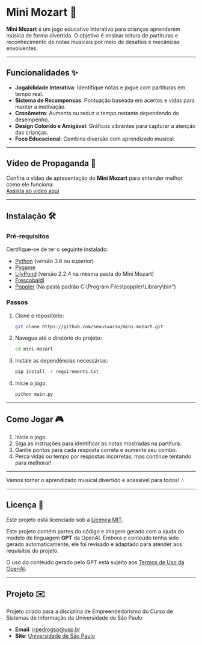 
# Mini Mozart 🎵  

**Mini Mozart** é um jogo educativo interativo para crianças aprenderem música de forma divertida. O objetivo é ensinar leitura de partituras e reconhecimento de notas musicais por meio de desafios e mecânicas envolventes.  

---

## Funcionalidades ✨  
- **Jogabilidade Interativa**: Identifique notas e jogue com partituras em tempo real.  
- **Sistema de Recompensas**: Pontuação baseada em acertos e vidas para manter a motivação.  
- **Cronômetro**: Aumenta ou reduz o tempo restante dependendo do desempenho.  
- **Design Colorido e Amigável**: Gráficos vibrantes para capturar a atenção das crianças.  
- **Foco Educacional**: Combina diversão com aprendizado musical.  

---

## Vídeo de Propaganda 🎥  
Confira o vídeo de apresentação do **Mini Mozart** para entender melhor como ele funciona:  
[Assista ao vídeo aqui](https://share.synthesia.io/d9a32af2-2612-4e31-80cc-31719362b5c7)  

---

## Instalação 🛠️  

### Pré-requisitos  
Certifique-se de ter o seguinte instalado:  
- [Python](https://www.python.org/) (versão 3.8 ou superior)  
- [Pygame](https://www.pygame.org/)  
- [LilyPond](http://lilypond.org/)  (versão 2.2.4 na mesma pasta do Mini Mozart)
- [Frescobaldi](https://www.frescobaldi.org/)
- [Poppler](https://pypi.org/project/python-poppler/) (Na pasta padrão C:\Program Files\poppler\Library\bin")

### Passos  
1. Clone o repositório:  
   ```bash  
   git clone https://github.com/seuusuario/mini-mozart.git  
   ```  
2. Navegue até o diretório do projeto:  
   ```bash  
   cd mini-mozart  
   ```  
3. Instale as dependências necessárias:  
   ```bash  
   pip install -r requirements.txt  
   ```  
4. Inicie o jogo:  
   ```bash  
   python main.py  
   ```  

---

## Como Jogar 🎮  
1. Inicie o jogo.  
2. Siga as instruções para identificar as notas mostradas na partitura.  
3. Ganhe pontos para cada resposta correta e aumente seu combo.  
4. Perca vidas ou tempo por respostas incorretas, mas continue tentando para melhorar!  

---

Vamos tornar o aprendizado musical divertido e acessível para todos! 🎶

---

## Licença 📜  
Este projeto está licenciado sob a [Licença MIT](LICENSE).  

Este projeto contém partes do código e imagem gerado com a ajuda do modelo de linguagem **GPT** da OpenAI. Embora o conteúdo tenha sido gerado automaticamente, ele foi revisado e adaptado para atender aos requisitos do projeto.

O uso do conteúdo gerado pelo GPT está sujeito aos [Termos de Uso da OpenAI](https://openai.com/policies/terms-of-use).

---

## Projeto ✉️  
Projeto criado para a disciplina de Empreendedorismo do Curso de Sistemas de Informação da Universidade de São Paulo  
- **Email**: irpedrogsp@usp.br  
- **Site**: [Universidade de São Paulo](https://www5.usp.br/)  


